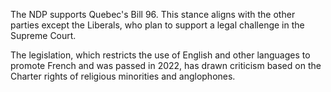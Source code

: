 The NDP supports Quebec's Bill 96. This stance aligns with the other parties except the Liberals, who plan to support a legal challenge in the Supreme Court.

The legislation, which restricts the use of English and other languages to promote French and was passed in 2022, has drawn criticism based on the Charter rights of religious minorities and anglophones.
